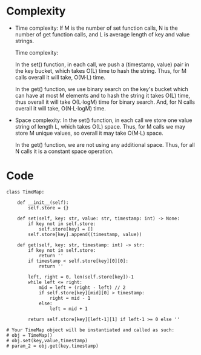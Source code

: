 # Complexity
- Time complexity:
    If M is the number of set function calls, N is the number of get function calls, and L is average length of key and value strings.

    Time complexity:

    In the set() function, in each call, we push a (timestamp, value) pair in the key bucket, which takes O(L) time to hash the string.
    Thus, for M calls overall it will take, O(M⋅L) time.

    In the get() function, we use binary search on the key's bucket which can have at most M elements and to hash the string it takes O(L) time, thus overall it will take O(L⋅logM) time for binary search.
    And, for N calls overall it will take, O(N⋅L⋅logM) time.

- Space complexity:
    In the set() function, in each call we store one value string of length L, which takes O(L) space.
    Thus, for M calls we may store M unique values, so overall it may take O(M⋅L) space.

    In the get() function, we are not using any additional space.
    Thus, for all N calls it is a constant space operation.

# Code
```python3 []
class TimeMap:

    def __init__(self):
        self.store = {}

    def set(self, key: str, value: str, timestamp: int) -> None:
        if key not in self.store:
            self.store[key] = []
        self.store[key].append((timestamp, value))

    def get(self, key: str, timestamp: int) -> str:
        if key not in self.store:
            return ''
        if timestamp < self.store[key][0][0]:
            return ''

        left, right = 0, len(self.store[key])-1
        while left <= right:
            mid = left + (right - left) // 2
            if self.store[key][mid][0] > timestamp:
                right = mid - 1
            else:
                left = mid + 1
        
        return self.store[key][left-1][1] if left-1 >= 0 else ''

# Your TimeMap object will be instantiated and called as such:
# obj = TimeMap()
# obj.set(key,value,timestamp)
# param_2 = obj.get(key,timestamp)
```